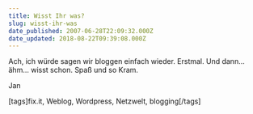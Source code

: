 ```yaml
---
title: Wisst Ihr was?
slug: wisst-ihr-was
date_published: 2007-06-28T22:09:32.000Z
date_updated: 2018-08-22T09:39:08.000Z
---
```


Ach, ich würde sagen wir bloggen einfach wieder. Erstmal. Und dann... ähm... wisst schon. Spaß und so Kram.

Jan

[tags]fix.it, Weblog, Wordpress, Netzwelt, blogging[/tags]
